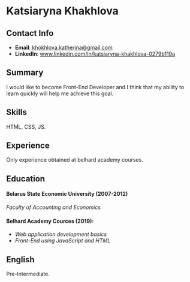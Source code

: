 # Katsiaryna Khakhlova


## Contact Info
  * __Email__: khokhlova.katherina@gmail.com
  * __LinkedIn__: www.linkedin.com/in/katsiaryna-khakhlova-0279b119a



## Summary
I would like to become Front-End Developer and I think that my ability to learn quickly will help me achieve this goal.



## Skills
HTML, CSS, JS.



## Experience
Only experience obtained at belhard academy courses.



## Education

#### Belarus State Economic University (2007-2012)
 _Faculty of Accounting and Economics_

#### Belhard Academy Cources (2019):
* _Web application development basics_
* _Front-End using JavaScript and HTML_



## English
Pre-Intermediate.
